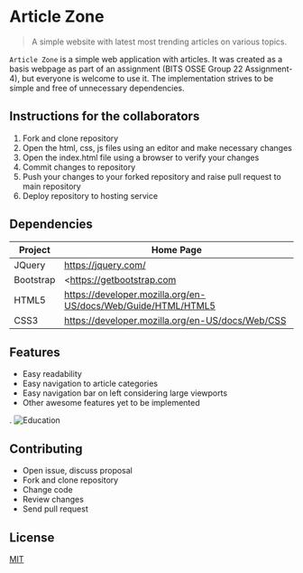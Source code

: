 # Article Zone

> A simple website with latest most trending articles on various topics.

`Article Zone` is a simple  web application with articles.
It was created as a basis webpage as part of an assignment (BITS OSSE Group 22 Assignment-4), but everyone is welcome to use it.
The implementation strives to be simple and free of unnecessary dependencies.

## Instructions for the collaborators

1. Fork and clone repository
2. Open the html, css, js files using an editor and make necessary changes
3. Open the index.html file using a browser to verify your changes
4. Commit changes to repository
5. Push your changes to your forked repository and raise pull request to main repository
5. Deploy repository to hosting service

## Dependencies

| Project      | Home Page                                    			 |
|--------------|-----------------------------------------------------------------|
| JQuery       | <https://jquery.com/>                        			 |
| Bootstrap    | <https://getbootstrap.com                    			 |
| HTML5        | <https://developer.mozilla.org/en-US/docs/Web/Guide/HTML/HTML5> |
| CSS3         | <https://developer.mozilla.org/en-US/docs/Web/CSS> 		 |

## Features
- Easy readability
- Easy navigation to article categories
- Easy navigation bar on left considering large viewports
- Other awesome features yet to be implemented

.
![Education](https://i.imgur.com/7Pag15r.png)

## Contributing

- Open issue, discuss proposal
- Fork and clone repository
- Change code
- Review changes
- Send pull request

## License

[MIT](LICENSE)
